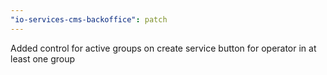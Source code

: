 ```yaml
---
"io-services-cms-backoffice": patch
---
```


Added control for active groups on create service button for operator in at least one group
